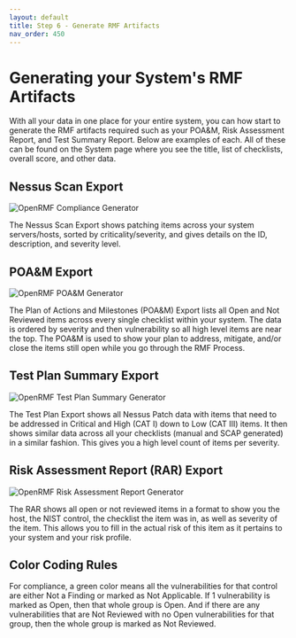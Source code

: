 ```yaml
---
layout: default
title: Step 6 - Generate RMF Artifacts
nav_order: 450
---
```


# Generating your System's RMF Artifacts

With all your data in one place for your entire system, you can how start to generate the RMF artifacts required such as your POA&amp;M, Risk Assessment Report, and Test Summary Report. Below are examples of each. All of these can be found on the System 
page where you see the title, list of checklists, overall score, and other data. 

## Nessus Scan Export

![OpenRMF Compliance Generator](./assets/nessus-export-xlsx.png)

The Nessus Scan Export shows patching items across your system servers/hosts, sorted by criticality/severity, and gives details on the ID, description, and severity level.

## POA&amp;M Export

![OpenRMF POA&M Generator](./assets/poam-export.png)

The Plan of Actions and Milestones (POA&amp;M) Export lists all Open and Not Reviewed items across every single checklist within your system. The data is ordered by severity and then vulnerability so all high level items are near the top. The POA&amp;M is used to show your plan to address, mitigate, and/or close the items still open while you go through the RMF Process.

## Test Plan Summary Export

![OpenRMF Test Plan Summary Generator](./assets/test-plan-summary-export.png)

The Test Plan Export shows all Nessus Patch data with items that need to be addressed in Critical and High (CAT I) down to Low (CAT III) items. It then shows similar data across all your checklists (manual and SCAP generated) in a similar fashion. This gives you a high level count of items per severity.  

## Risk Assessment Report (RAR) Export

![OpenRMF Risk Assessment Report Generator](./assets/rar-export.png)

The RAR  shows all open or not reviewed items in a format to show you the host, the NIST control, the checklist the item was in, as well as severity of the item. This allows you to fill in the actual risk of this item as it pertains to your system and your risk profile. 


## Color Coding Rules

For compliance, a green color means all the vulnerabilities for that control are either Not a Finding or marked as Not Applicable. If 1 vulnerability is marked as Open, then that whole group is Open. And if there are any vulnerabilities that are Not Reviewed with no Open vulnerabilities for that group, then the whole group is marked as Not Reviewed.